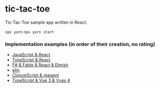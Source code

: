 # tic-tac-toe
Tic-Tac-Toe sample app written in React.

`npx yarn`
`npx yarn start`

### Implementation examples (in order of their creation, no rating)

* [JavaScript & React](https://github.com/toburger/tic-tac-toe)
* [TypeScript & React](https://github.com/toburger/tic-tac-toe--typescript)
* [F# & Fable & React & Elmish](https://github.com/toburger/tic-tac-toe--fable)
* [elm](https://github.com/toburger/tic-tac-toe--elm)
* [ClojureScript & reagent](https://github.com/toburger/tic-tac-toe--clojure)
* [TypeScript & Vue 3 & Vuex 4](https://github.com/toburger/tic-tac-toe--vue)
